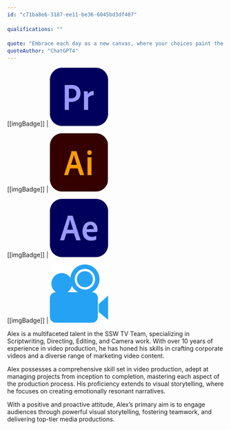 ```yaml
---
id: "c71ba8e6-3187-ee11-be36-6045bd3df407"

qualifications: ""

quote: "Embrace each day as a new canvas, where your choices paint the masterpiece of your life"
quoteAuthor: "ChatGPT4"
---
```

[[imgBadge]]
| ![](../badges/Designer-adobe-premiere.png)

[[imgBadge]]
| ![](../badges/Designer-adobe-illustrator.png)

[[imgBadge]]
| ![](../badges/Designer-adobe-aftereffects.png)

[[imgBadge]]
| ![](../badges/Designer-camera.png)


Alex is a multifaceted talent in the SSW TV Team, specializing in Scriptwriting, Directing, Editing, and Camera work. With over 10 years of experience in video production, he has honed his skills in crafting corporate videos and a diverse range of marketing video content.

Alex possesses a comprehensive skill set in video production, adept at managing projects from inception to completion, mastering each aspect of the production process. His proficiency extends to visual storytelling, where he focuses on creating emotionally resonant narratives.

With a positive and proactive attitude, Alex’s primary aim is to engage audiences through powerful visual storytelling, fostering teamwork, and delivering top-tier media productions.
